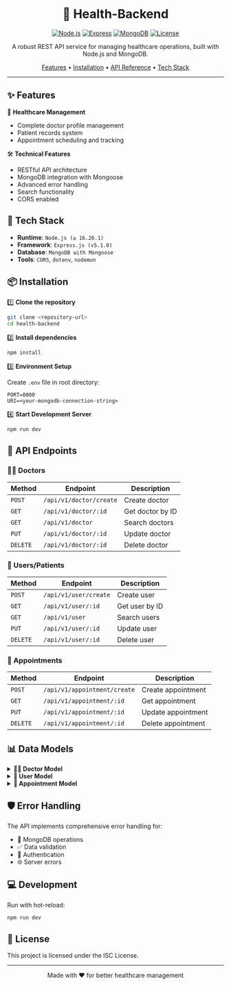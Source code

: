 <div align="center">

# 🏥 Health-Backend

[![Node.js](https://img.shields.io/badge/Node.js-16.20.1-339933?style=for-the-badge&logo=node.js&logoColor=white)](https://nodejs.org/)
[![Express](https://img.shields.io/badge/Express-5.1.0-000000?style=for-the-badge&logo=express&logoColor=white)](https://expressjs.com/)
[![MongoDB](https://img.shields.io/badge/MongoDB-47A248?style=for-the-badge&logo=mongodb&logoColor=white)](https://www.mongodb.com/)
[![License](https://img.shields.io/badge/License-ISC-blue.svg?style=for-the-badge)](https://opensource.org/licenses/ISC)

A robust REST API service for managing healthcare operations, built with Node.js and MongoDB.

[Features](#features) •
[Installation](#installation) •
[API Reference](#api-endpoints) •
[Tech Stack](#tech-stack)

</div>

---

## ✨ Features

🏥 **Healthcare Management**
- Complete doctor profile management
- Patient records system
- Appointment scheduling and tracking

🛠️ **Technical Features**
- RESTful API architecture
- MongoDB integration with Mongoose
- Advanced error handling
- Search functionality
- CORS enabled

## 🚀 Tech Stack

- **Runtime**: `Node.js (≥ 16.20.1)`
- **Framework**: `Express.js (v5.1.0)`
- **Database**: `MongoDB with Mongoose`
- **Tools**: `CORS`, `dotenv`, `nodemon`

## 📦 Installation

1️⃣ **Clone the repository**
```bash
git clone <repository-url>
cd health-backend
```

2️⃣ **Install dependencies**
```bash
npm install
```

3️⃣ **Environment Setup**

Create `.env` file in root directory:
```env
PORT=8000
URI=<your-mongodb-connection-string>
```

4️⃣ **Start Development Server**
```bash
npm run dev
```

## 🔌 API Endpoints

### 👨‍⚕️ Doctors

| Method | Endpoint | Description |
|--------|----------|-------------|
| `POST` | `/api/v1/doctor/create` | Create doctor |
| `GET`  | `/api/v1/doctor/:id` | Get doctor by ID |
| `GET`  | `/api/v1/doctor` | Search doctors |
| `PUT`  | `/api/v1/doctor/:id` | Update doctor |
| `DELETE` | `/api/v1/doctor/:id` | Delete doctor |

### 👤 Users/Patients

| Method | Endpoint | Description |
|--------|----------|-------------|
| `POST` | `/api/v1/user/create` | Create user |
| `GET`  | `/api/v1/user/:id` | Get user by ID |
| `GET`  | `/api/v1/user` | Search users |
| `PUT`  | `/api/v1/user/:id` | Update user |
| `DELETE` | `/api/v1/user/:id` | Delete user |

### 📅 Appointments

| Method | Endpoint | Description |
|--------|----------|-------------|
| `POST` | `/api/v1/appointment/create` | Create appointment |
| `GET`  | `/api/v1/appointment/:id` | Get appointment |
| `PUT`  | `/api/v1/appointment/:id` | Update appointment |
| `DELETE` | `/api/v1/appointment/:id` | Delete appointment |

## 📊 Data Models

<details>
<summary><strong>👨‍⚕️ Doctor Model</strong></summary>

```javascript
{
  name: String,          // Required
  email: String,         // Required, Unique
  phone: String,         // Required, Unique
  photoUrl: String,
  role: String,          // ['patient', 'doctor']
  review: [{
    user: ObjectId,
    rating: Number,      // 1-5
    content: String
  }],
  appointment: [ObjectId]
}
```
</details>

<details>
<summary><strong>👤 User Model</strong></summary>

```javascript
{
  name: String,          // Required
  email: String,         // Required, Unique
  phone: String,         // Required, Unique
  role: String,          // ['patient', 'doctor']
  photoUrl: String
}
```
</details>

<details>
<summary><strong>📅 Appointment Model</strong></summary>

```javascript
{
  doctor: ObjectId,      // Reference to Doctor
  patient: ObjectId,     // Reference to User
  appointmentDateTime: Date,
  createdAt: Date,
  updatedAt: Date
}
```
</details>

## 🛡️ Error Handling

The API implements comprehensive error handling for:
- 🔄 MongoDB operations
- ✅ Data validation
- 🔑 Authentication
- 🌐 Server errors

## 💻 Development

Run with hot-reload:
```bash
npm run dev
```

## 📄 License

This project is licensed under the ISC License.

---

<div align="center">

Made with ❤️ for better healthcare management

</div>

